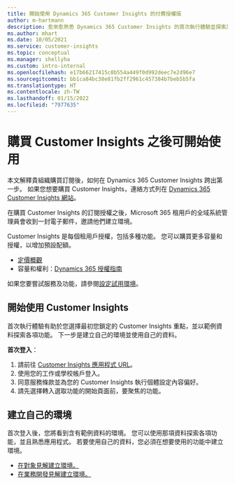 ```yaml
---
title: 開始使用 Dynamics 365 Customer Insights 的付費授權版
author: m-hartmann
description: 愈來愈熟悉 Dynamics 365 Customer Insights 的首次執行體驗並探索其功能。
ms.author: mhart
ms.date: 10/05/2021
ms.service: customer-insights
ms.topic: conceptual
ms.manager: shellyha
ms.custom: intro-internal
ms.openlocfilehash: e17b66217415c0b554a449f0d992deec7e2d96e7
ms.sourcegitcommit: bb1ca84bc38e81fb2ff2961c457384b7beb5b5fa
ms.translationtype: HT
ms.contentlocale: zh-TW
ms.lasthandoff: 01/15/2022
ms.locfileid: "7977635"
---
```

# <a name="get-started-after-purchasing-customer-insights"></a>購買 Customer Insights 之後可開始使用

本文解釋貴組織購買訂閱後，如何在 Dynamics 365 Customer Insights 跨出第一步。 如果您想要購買 Customer Insights，連絡方式列在 [Dynamics 365 Customer Insights 網站](https://dynamics.microsoft.com/ai/customer-insights/)。 

在購買 Customer Insights 的訂閱授權之後，Microsoft 365 租用戶的全域系統管理員會收到一封電子郵件，邀請他們建立環境。 

Customer Insights 是每個租用戶授權，包括多種功能。 您可以購買更多容量和授權，以增加預設配額。 
- [定價概觀](https://dynamics.microsoft.com/ai/customer-insights/pricing/)
- 容量和權利：[Dynamics 365 授權指南](https://go.microsoft.com/fwlink/?LinkId=866544)

如果您要嘗試服務及功能，請參閱[設定試用環境](trial-signup.md)。

## <a name="start-with-customer-insights"></a>開始使用 Customer Insights

首次執行體驗有助於您選擇最初您鎖定的 Customer Insights 重點，並以範例資料探索各項功能。 下一步是建立自己的環境並使用自己的資料。

**首次登入**：

1. 請前往 [Customer Insights 應用程式 URL](https://home.ci.ai.dynamics.com)。
1. 使用您的工作或學校帳戶登入。 
1. 同意服務條款並為您的 Customer Insights 執行個體設定內容偏好。
1. 請先選擇轉入選取功能的開始頁面前，要聚焦的功能。

## <a name="create-your-own-environment"></a>建立自己的環境

首次登入後，您將看到含有範例資料的環境。 您可以使用那項資料探索各項功能，並且熟悉應用程式。 若要使用自己的資料，您必須在想要使用的功能中建立環境。

- [在對象見解建立環境。](audience-insights/get-started-paid.md)
- [在業務開發見解建立環境。](engagement-insights/create-new-environment.md) 



